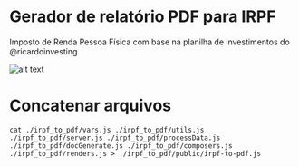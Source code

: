 # Gerador de relatório PDF para IRPF
Imposto de Renda Pessoa Física com base na planilha de investimentos do @ricardoinvesting

![alt text](https://i.ibb.co/2d119LT/profile-rick-1.png)


# Concatenar arquivos
```
cat ./irpf_to_pdf/vars.js ./irpf_to_pdf/utils.js ./irpf_to_pdf/server.js ./irpf_to_pdf/processData.js ./irpf_to_pdf/docGenerate.js ./irpf_to_pdf/composers.js ./irpf_to_pdf/renders.js > ./irpf_to_pdf/public/irpf-to-pdf.js
```